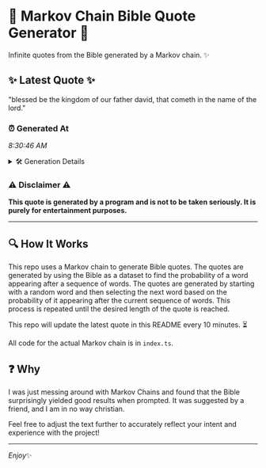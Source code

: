 # 📖 Markov Chain Bible Quote Generator 📖

Infinite quotes from the Bible generated by a Markov chain. ✨

## ✨ Latest Quote ✨
"blessed be the kingdom of our father david, that cometh in the name of the lord."

### ⏰ Generated At
*8:30:46 AM*

<details>
    <summary>🛠️ Generation Details</summary>
    <p>
        <strong>🌱 Seed:</strong> blessed<br>
        <strong>🔄 Iterations:</strong> 15<br>
        <strong>📜 Context History:</strong><br>[ blessed ]: be<br>[ blessed, be ]: the<br>[ blessed, be, the ]: kingdom<br>[ blessed, be, the, kingdom ]: of<br>[ blessed, be, the, kingdom, of ]: our<br>[ blessed, be, the, kingdom, of, our ]: father<br>[ be, the, kingdom, of, our, father ]: david,<br>[ the, kingdom, of, our, father, david, ]: that<br>[ kingdom, of, our, father, david,, that ]: cometh<br>[ of, our, father, david,, that, cometh ]: in<br>[ our, father, david,, that, cometh, in ]: the<br>[ father, david,, that, cometh, in, the ]: name<br>[ david,, that, cometh, in, the, name ]: of<br>[ that, cometh, in, the, name, of ]: the<br>[ cometh, in, the, name, of, the ]: lord.<br>
    </p>
</details>

### ⚠️ Disclaimer ⚠️
**This quote is generated by a program and is not to be taken seriously. It is purely for entertainment purposes.**

---

## 🔍 How It Works

This repo uses a Markov chain to generate Bible quotes. The quotes are generated by using the Bible as a dataset to find the probability of a word appearing after a sequence of words. The quotes are generated by starting with a random word and then selecting the next word based on the probability of it appearing after the current sequence of words. This process is repeated until the desired length of the quote is reached.

This repo will update the latest quote in this README every 10 minutes. ⏳

All code for the actual Markov chain is in `index.ts`.

## ❓ Why

I was just messing around with Markov Chains and found that the Bible surprisingly yielded good results when prompted. 
It was suggested by a friend, and I am in no way christian.

Feel free to adjust the text further to accurately reflect your intent and experience with the project!

---

*Enjoy*✨
